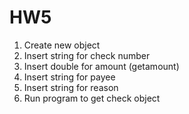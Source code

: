 # HW5
1.	Create new object
2.	Insert string for check number
3.	Insert double for amount (getamount)
4.	Insert string for payee
5.	Insert string for reason
6.	Run program to get check object 
